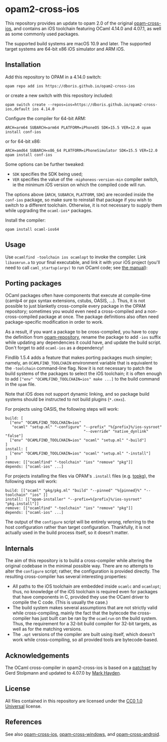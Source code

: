 opam2-cross-ios
===============

This repository provides an update to opam 2.0 of the original [opam-cross-ios](https://github.com/ocaml-cross/opam-cross-ios), and contains an iOS toolchain featuring OCaml 4.14.0 and 4.07.1, as well as some commonly used packages.

The supported build systems are macOS 10.9 and later. The supported target systems are 64-bit x86 iOS simulator and ARM iOS.


Installation
------------

Add this repository to OPAM in a 4.14.0 switch:

    opam repo add ios https://dboris.github.io/opam2-cross-ios

or create a new switch with this repository included:

    opam switch create --repos=ios=https://dboris.github.io/opam2-cross-ios,default ios 4.14.0

Configure the compiler for 64-bit ARM:

    ARCH=arm64 SUBARCH=arm64 PLATFORM=iPhoneOS SDK=15.5 VER=12.0 opam install conf-ios

or for 64-bit x86:

    ARCH=amd64 SUBARCH=x86_64 PLATFORM=iPhoneSimulator SDK=15.5 VER=12.0 opam install conf-ios

Some options can be further tweaked:

  * `SDK` specifies the SDK being used;
  * `VER` specifies the value of the `-miphoneos-version-min` compiler switch, ie the minimum iOS version on which the compiled code will run.

The options above (`ARCH`, `SUBARCH`, `PLATFORM`, `SDK`) are recorded inside the `conf-ios` package, so make sure to reinstall that package if you wish to switch to a different toolchain. Otherwise, it is not necessary to supply them while upgrading the `ocaml-ios*` packages.

Install the compiler:

    opam install ocaml-ios64


Usage
-----

Use `ocamlfind -toolchain ios ocamlopt` to invoke the compiler. Link `libasmrun.a` to your final executable, and link it with your iOS project (you'll need to call `caml_startup(argv)` to run OCaml code; see [the manual](https://v2.ocaml.org/manual/intfc.html#ss:c-embedded-code)):


Porting packages
----------------

OCaml packages often have components that execute at compile-time (camlp4 or ppx syntax extensions, cstubs, OASIS, ...). Thus, it is not possible to just blanketly cross-compile every package in the OPAM repository; sometimes you would even need a cross-compiled and a non-cross-compiled package at once. The package definitions also often need package-specific modification in order to work.

As a result, if you want a package to be cross-compiled, you have to copy the definition from [opam-repository](https://github.com/ocaml/opam-repository), rename the package to add `-ios` suffix while updating any dependencies it could have, and update the build script. Don't forget to add `ocaml-ios` as a dependency!

Findlib 1.5.4 adds a feature that makes porting packages much simpler; namely, an `OCAMLFIND_TOOLCHAIN` environment variable that is equivalent to the `-toolchain` command-line flag. Now it is not necessary to patch the build systems of the packages to select the iOS toolchain; it is often enough to add `["env" "OCAMLFIND_TOOLCHAIN=ios" make ...]` to the build command in the `opam` file.

Note that iOS does not support dynamic linking, and so package build systems should be instructed to not build plugins (`*.cmxs`).

For projects using OASIS, the following steps will work:

    build: [
      ["env" "OCAMLFIND_TOOLCHAIN=ios"
       "ocaml" "setup.ml" "-configure" "--prefix" "%{prefix}%/ios-sysroot"
                                       "--override" "native_dynlink" "false"]
      ["env" "OCAMLFIND_TOOLCHAIN=ios" "ocaml" "setup.ml" "-build"]
    ]
    install: [
      ["env" "OCAMLFIND_TOOLCHAIN=ios" "ocaml" "setup.ml" "-install"]
    ]
    remove: [["ocamlfind" "-toolchain" "ios" "remove" "pkg"]]
    depends: ["ocaml-ios" ...]

For projects installing the files via OPAM's `.install` files (e.g. [topkg](https://github.com/dbuenzli/topkg)), the following steps will work:

    build: [["ocaml" "pkg/pkg.ml" "build" "--pinned" "%{pinned}%" "--toolchain" "ios" ]]
    install: [["opam-installer" "--prefix=%{prefix}%/ios-sysroot" "pkg.install"]]
    remove: [["ocamlfind" "-toolchain" "ios" "remove" "pkg"]]
    depends: ["ocaml-ios" ...]

The output of the `configure` script will be entirely wrong, referring to the host configuration rather than target configuration. Thankfully, it is not actually used in the build process itself, so it doesn't matter.


Internals
---------

The aim of this repository is to build a cross-compiler while altering the original codebase in the minimal possible way. There are no attempts to alter the `configure` script; rather, the configuration is provided directly. The resulting cross-compiler has several interesting properties:

  * All paths to the iOS toolchain are embedded inside `ocamlc` and `ocamlopt`; thus, no knowledge of the iOS toolchain is required even for packages that have components in C, provided they use the OCaml driver to compile the C code. (This is usually the case.)
  * The build system makes several assumptions that are not strictly valid while cross-compiling, mainly the fact that the bytecode the cross-compiler has just built can be ran by the `ocamlrun` on the build system. Thus, the requirement for a 32-bit build compiler for 32-bit targets, as well as for the matching versions.
  * The `.opt` versions of the compiler are built using itself, which doesn't work while cross-compiling, so all provided tools are bytecode-based.


Acknowledgements
----------------

The OCaml cross-compiler in opam2-cross-ios is based on a [patchset][psellos] by Gerd Stolpmann and updated to 4.07.0 by [Mark Hayden](https://github.com/markghayden/opam-cross-ios/tree/master/packages/ocaml-ios64.4.07.0).

[psellos]: psellos.com/ocaml/compile-to-iphone.html


License
-------

All files contained in this repository are licensed under the [CC0 1.0 Universal](https://creativecommons.org/publicdomain/zero/1.0/) license.


References
----------

See also [opam-cross-ios](https://github.com/ocaml-cross/opam-cross-ios), [opam-cross-windows](https://github.com/ocaml-cross/opam-cross-windows), and [opam-cross-android](https://github.com/ocaml-cross/opam-cross-android).
